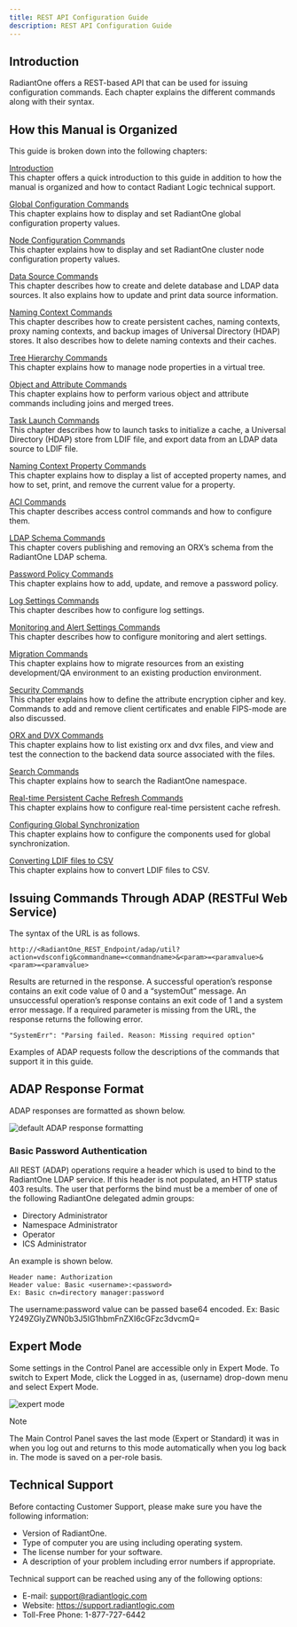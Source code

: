 ```yaml
---
title: REST API Configuration Guide
description: REST API Configuration Guide
---
```


## Introduction

RadiantOne offers a REST-based API that can be used for issuing configuration commands. Each chapter explains the different commands along with their syntax.

## How this Manual is Organized

This guide is broken down into the following chapters:

[Introduction](introduction.md)
<br>This chapter offers a quick introduction to this guide in addition to how the manual is organized and how to contact Radiant Logic technical support.

[Global Configuration Commands](global-configuration-commands.md)
<br>This chapter explains how to display and set RadiantOne global configuration property values.

[Node Configuration Commands](node-configuration-commands.md)
<br>This chapter explains how to display and set RadiantOne cluster node configuration property values.

[Data Source Commands](data-source-commands.md)
<br>This chapter describes how to create and delete database and LDAP data sources. It also explains how to update and print data source information.

[Naming Context Commands](naming-context-commands.md)
<br>This chapter describes how to create persistent caches, naming contexts, proxy naming contexts, and backup images of Universal Directory (HDAP) stores. It also describes how to delete naming contexts and their caches.

[Tree Hierarchy Commands](tree-hierarchy-commands.md)
<br>This chapter explains how to manage node properties in a virtual tree.

[Object and Attribute Commands](object-and-attribute-commands.md)
<br>This chapter explains how to perform various object and attribute commands including joins and merged trees.

[Task Launch Commands](task-launch-commands.md)
<br>This chapter describes how to launch tasks to initialize a cache, a Universal Directory (HDAP) store from LDIF file, and export data from an LDAP data source to LDIF file.

[Naming Context Property Commands](naming-context-property-commands.md)
<br>This chapter explains how to display a list of accepted property names, and how to set, print, and remove the current value for a property.

[ACI Commands](aci-commands.md)
<br>This chapter describes access control commands and how to configure them.

[LDAP Schema Commands](ldap-schema-commands.md)
<br>This chapter covers publishing and removing an ORX’s schema from the RadiantOne LDAP schema.

[Password Policy Commands](password-policy-commands.md)
<br>This chapter explains how to add, update, and remove a password policy.

[Log Settings Commands](log-settings-commands.md)
<br>This chapter describes how to configure log settings.

[Monitoring and Alert Settings Commands](monitoring-and-alert-settings-commands.md)
<br>This chapter describes how to configure monitoring and alert settings.

[Migration Commands](migration-commands.md)
<br>This chapter explains how to migrate resources from an existing development/QA environment to an existing production environment.

[Security Commands](security-commands.md)
<br>This chapter explains how to define the attribute encryption cipher and key. Commands to add and remove client certificates and enable FIPS-mode are also discussed.

[ORX and DVX Commands](orx-and-dvx-commands.md)
<br>This chapter explains how to list existing orx and dvx files, and view and test the connection to the backend data source associated with the files.

[Search Commands](search-commands.md)
<br>This chapter explains how to search the RadiantOne namespace.

[Real-time Persistent Cache Refresh Commands](real-time-persistent-cache-refresh-commands.md)
<br>This chapter explains how to configure real-time persistent cache refresh.

[Configuring Global Synchronization](global-sync-commands.md)
<br>This chapter explains how to configure the components used for global synchronization.

[Converting LDIF files to CSV](converting-ldif-files-to-csv.md)
<br>This chapter explains how to convert LDIF files to CSV.


## Issuing Commands Through ADAP (RESTFul Web Service)

The syntax of the URL is as follows.

`http://<RadiantOne_REST_Endpoint/adap/util?action=vdsconfig&commandname=<commandname>&<param>=<paramvalue>&<param>=<paramvalue>`

Results are returned in the response. A successful operation’s response contains an exit code value of 0 and a “systemOut” message. An unsuccessful operation’s response contains an exit code of 1 and a system error message. If a required parameter is missing from the URL, the response returns the following error.

`"SystemErr": "Parsing failed. Reason: Missing required option"`

Examples of ADAP requests follow the descriptions of the commands that support it in this guide.

## ADAP Response Format

ADAP responses are formatted as shown below.

![default ADAP response formatting](Media/Image1.1.jpg)


### Basic Password Authentication

All REST (ADAP) operations require a header which is used to bind to the RadiantOne LDAP service. If this header is not populated, an HTTP status 403 results. The user that performs the bind must be a member of one of the following RadiantOne delegated admin groups:

- Directory Administrator
- Namespace Administrator
- Operator
- ICS Administrator

An example is shown below.

```
Header name: Authorization
Header value: Basic <username>:<password>
Ex: Basic cn=directory manager:password
```
The username:password value can be passed base64 encoded.
Ex: Basic Y249ZGlyZWN0b3J5IG1hbmFnZXI6cGFzc3dvcmQ=

## Expert Mode

Some settings in the Control Panel are accessible only in Expert Mode. To switch to Expert Mode, click the Logged in as, (username) drop-down menu and select Expert Mode.

![expert mode](Media/expert-mode.jpg)

>[!note]
>The Main Control Panel saves the last mode (Expert or Standard) it was in when you log out and returns to this mode automatically when you log back in. The mode is saved on a per-role basis.


## Technical Support

Before contacting Customer Support, please make sure you have the following information:

- Version of RadiantOne.
- Type of computer you are using including operating system.
- The license number for your software.
- A description of your problem including error numbers if appropriate.

Technical support can be reached using any of the following options:

- E-mail: support@radiantlogic.com
- Website: https://support.radiantlogic.com
- Toll-Free Phone: 1-877-727-6442
